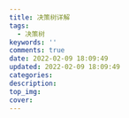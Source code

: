 ```yaml
---
title: 决策树详解
tags:
  - 决策树
keywords: ''
comments: true
date: 2022-02-09 18:09:49
updated: 2022-02-09 18:09:49
categories:
description:
top_img:
cover:
---
```




